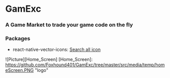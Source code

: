 # GamExc
### A Game Market to trade your game code on the fly

### Packages 
- react-native-vector-icons: [Search all icon](https://oblador.github.io/react-native-vector-icons/)

![Picture][Home_Screen]
[Home_Screen]: https://github.com/Foxhound401/GamExc/tree/master/src/media/temp/homeScreen.PNG "logo"
